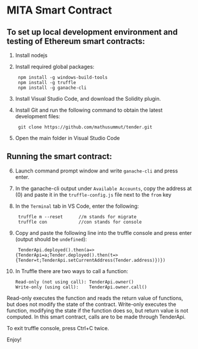 # MITA Smart Contract

## To set up local development environment and testing of Ethereum smart contracts:

1. Install nodejs

2. Install required global packages:

        npm install -g windows-build-tools
        npm install -g truffle
        npm install -g ganache-cli

3. Install Visual Studio Code, and download the Solidity plugin.

4. Install Git and run the following command to obtain the latest development files:

        git clone https://github.com/mathusummut/tender.git

5. Open the main folder in Visual Studio Code

## Running the smart contract:

6. Launch command prompt window and write `ganache-cli` and press enter.

7. In the ganache-cli output under `Available Accounts`, copy the address at (0) and paste it in the `truffle-config.js` file next to the `from` key

8. In the `Terminal` tab in VS Code, enter the following:

        truffle m --reset      //m stands for migrate
        truffle con            //con stands for console

9. Copy and paste the following line into the truffle console and press enter (output should be `undefined`):

        TenderApi.deployed().then(a=>{TenderApi=a;Tender.deployed().then(t=>{Tender=t;TenderApi.setCurrentAddress(Tender.address)})})

10. In Truffle there are two ways to call a function:

        Read-only (not using call): TenderApi.owner()
        Write-only (using call):    TenderApi.owner.call()

Read-only executes the function and reads the return value of functions, but does not modify the state of the contract.
Write-only executes the function, modifying the state if the function does so, but return value is not computed.
In this smart contract, calls are to be made through TenderApi.

To exit truffle console, press Ctrl+C twice.

Enjoy!